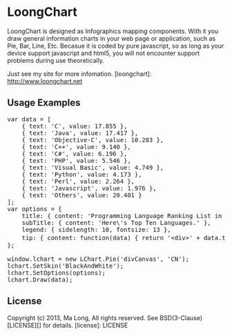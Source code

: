 ﻿LoongChart
===========
LoongChart is designed as Infographics mapping components. With it you draw general information charts in your web page or application, 
such as Pie, Bar, Line, Etc. Becasue it is coded by pure javascript, so as long as your device support javascript and html5, 
you will not encounter support problems during use theoretically.

Just see my site for more infomation.
[loongchart]: http://www.loongchart.net


## Usage Examples
<pre>
var data = [
    { text: 'C', value: 17.855 },
    { text: 'Java', value: 17.417 },
    { text: 'Objective-C', value: 10.283 },
    { text: 'C++', value: 9.140 },
    { text: 'C#', value: 6.196 },
    { text: 'PHP', value: 5.546 },
    { text: 'Visual Basic', value: 4.749 },
    { text: 'Python', value: 4.173 },
    { text: 'Perl', value: 2.264 },
    { text: 'Javascript', value: 1.976 },
    { text: 'Others', value: 20.401 }
];
var options = {
    title: { content: 'Programming Language Ranking List in January 2013.' },
    subTitle: { content: 'Here\'s Top Ten Languages.' },
    legend: { sidelength: 10, fontsize: 13 },
    tip: { content: function(data) { return '&lt;div&gt;' + data.text + '&lt;br/&gt;value：' + data.value.toString() + '&lt;br/&gt;percent：' + data.percent.toFixed(3) + '%&lt;/div&gt;'; } }
};

window.lchart = new LChart.Pie('divCanvas', 'CN');
lchart.SetSkin('BlackAndWhite');
lchart.SetOptions(options);
lchart.Draw(data); 
</pre>

## License
Copyright (c) 2013, Ma Long, All rights reserved.
See BSD(3-Clause) [LICENSE][] for details.
[license]: LICENSE
